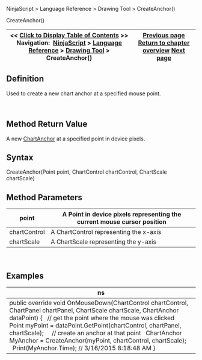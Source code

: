 ﻿


NinjaScript \> Language Reference \> Drawing Tool \> CreateAnchor()






















CreateAnchor()







| \<\< [Click to Display Table of Contents](createanchor.md) \>\> **Navigation:**     [NinjaScript](ninjascript.md) \> [Language Reference](language_reference_wip.md) \> [Drawing Tool](drawing_tools.md) \> CreateAnchor() | [Previous page](converttoverticalpixels.md) [Return to chapter overview](drawing_tools.md) [Next page](displayonchartsmenus.md) |
| --- | --- |











## Definition


Used to create a new chart anchor at a specified mouse point.


 


## Method Return Value


A new [ChartAnchor](chartanchor.md) at a specified point in device pixels.


## 


## Syntax


CreateAnchor(Point point, ChartControl chartControl, ChartScale chartScale)   


## 


## Method Parameters




| point | A Point in device pixels representing the current mouse cursor position |
| --- | --- |
| chartControl | A ChartControl representing the x\-axis |
| chartScale | A ChartScale representing the y\-axis |



 


## 


## Examples




| ns |
| --- |
| public override void OnMouseDown(ChartControl chartControl, ChartPanel chartPanel, ChartScale chartScale, ChartAnchor dataPoint) {    // get the point where the mouse was clicked    Point myPoint \= dataPoint.GetPoint(chartControl, chartPanel, chartScale);        // create an anchor at that point    ChartAnchor MyAnchor \= CreateAnchor(myPoint, chartControl, chartScale);        Print(MyAnchor.Time); // 3/16/2015 8:18:48 AM } |









